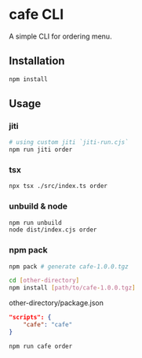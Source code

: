 # cafe CLI

A simple CLI for ordering menu.

## Installation

```bash
npm install
```

## Usage

### jiti

```bash
# using custom jiti `jiti-run.cjs`
npm run jiti order
```

### tsx

```bash
npx tsx ./src/index.ts order
```

### unbuild & node

```bash
npm run unbuild
node dist/index.cjs order
```

### npm pack

```bash
npm pack # generate cafe-1.0.0.tgz

cd [other-directory]
npm install [path/to/cafe-1.0.0.tgz]
```

other-directory/package.json

```json
"scripts": {
    "cafe": "cafe"
}
```

```bash
npm run cafe order
```
